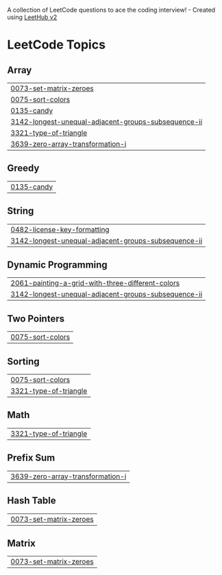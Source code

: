 A collection of LeetCode questions to ace the coding interview! - Created using [LeetHub v2](https://github.com/arunbhardwaj/LeetHub-2.0)
<!---LeetCode Topics Start-->
# LeetCode Topics
## Array
|  |
| ------- |
| [0073-set-matrix-zeroes](https://github.com/amansinghas1734/leetcode/tree/master/0073-set-matrix-zeroes) |
| [0075-sort-colors](https://github.com/amansinghas1734/leetcode/tree/master/0075-sort-colors) |
| [0135-candy](https://github.com/amansinghas1734/leetcode/tree/master/0135-candy) |
| [3142-longest-unequal-adjacent-groups-subsequence-ii](https://github.com/amansinghas1734/leetcode/tree/master/3142-longest-unequal-adjacent-groups-subsequence-ii) |
| [3321-type-of-triangle](https://github.com/amansinghas1734/leetcode/tree/master/3321-type-of-triangle) |
| [3639-zero-array-transformation-i](https://github.com/amansinghas1734/leetcode/tree/master/3639-zero-array-transformation-i) |
## Greedy
|  |
| ------- |
| [0135-candy](https://github.com/amansinghas1734/leetcode/tree/master/0135-candy) |
## String
|  |
| ------- |
| [0482-license-key-formatting](https://github.com/amansinghas1734/leetcode/tree/master/0482-license-key-formatting) |
| [3142-longest-unequal-adjacent-groups-subsequence-ii](https://github.com/amansinghas1734/leetcode/tree/master/3142-longest-unequal-adjacent-groups-subsequence-ii) |
## Dynamic Programming
|  |
| ------- |
| [2061-painting-a-grid-with-three-different-colors](https://github.com/amansinghas1734/leetcode/tree/master/2061-painting-a-grid-with-three-different-colors) |
| [3142-longest-unequal-adjacent-groups-subsequence-ii](https://github.com/amansinghas1734/leetcode/tree/master/3142-longest-unequal-adjacent-groups-subsequence-ii) |
## Two Pointers
|  |
| ------- |
| [0075-sort-colors](https://github.com/amansinghas1734/leetcode/tree/master/0075-sort-colors) |
## Sorting
|  |
| ------- |
| [0075-sort-colors](https://github.com/amansinghas1734/leetcode/tree/master/0075-sort-colors) |
| [3321-type-of-triangle](https://github.com/amansinghas1734/leetcode/tree/master/3321-type-of-triangle) |
## Math
|  |
| ------- |
| [3321-type-of-triangle](https://github.com/amansinghas1734/leetcode/tree/master/3321-type-of-triangle) |
## Prefix Sum
|  |
| ------- |
| [3639-zero-array-transformation-i](https://github.com/amansinghas1734/leetcode/tree/master/3639-zero-array-transformation-i) |
## Hash Table
|  |
| ------- |
| [0073-set-matrix-zeroes](https://github.com/amansinghas1734/leetcode/tree/master/0073-set-matrix-zeroes) |
## Matrix
|  |
| ------- |
| [0073-set-matrix-zeroes](https://github.com/amansinghas1734/leetcode/tree/master/0073-set-matrix-zeroes) |
<!---LeetCode Topics End-->